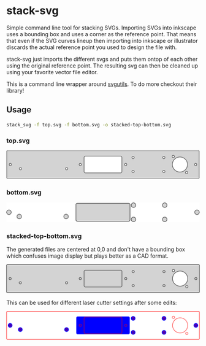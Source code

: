 # stack-svg

Simple command line tool for stacking SVGs. Importing SVGs into inkscape uses a bounding box and
uses a corner as the reference point. That means that even if the SVG curves lineup then importing into inkscape or illustrator discards the actual reference point you used to design the file with.

stack-svg just imports the different svgs and puts them ontop of each other using the original reference point. The resulting svg can then be cleaned up using your favorite vector file editor.

This is a command line wrapper around [svgutils](https://svgutils.readthedocs.io/en/latest/). To do more checkout their library!

## Usage

```sh
stack_svg -f top.svg -f bottom.svg -o stacked-top-bottom.svg
```

### top.svg
![](top.svg)

### bottom.svg
![](bottom.svg)

### stacked-top-bottom.svg
The generated files are centered at 0,0 and don't have a bounding box which confuses image display
but plays better as a CAD format.


![](svg_stacked-top-bottom.png)

This can be used for different laser cutter settings after some edits:

![](svg_stacked-top-bottom-laser-cut.png)
